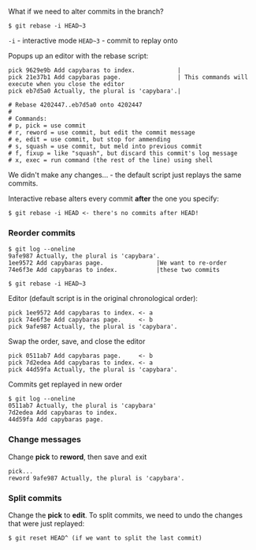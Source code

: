 What if we need to alter commits in the branch?
```
$ git rebase -i HEAD~3
```
`-i` - interactive mode
`HEAD~3` - commit to replay onto

Popups up an editor with the rebase script:
```
pick 9629e9b Add capybaras to index.            |
pick 21e37b1 Add capybaras page.                | This commands will execute when you close the editor
pick eb7d5a0 Actually, the plural is 'capybara'.|

# Rebase 4202447..eb7d5a0 onto 4202447
#
# Commands:
# p, pick = use commit
# r, reword = use commit, but edit the commit message
# e, edit = use commit, but stop for ammending
# s, squash = use commit, but meld into previous commit
# f, fixup = like "squash", but discard this commit's log message
# x, exec = run command (the rest of the line) using shell

```
We didn't make any changes... - the default script just replays the same commits.

Interactive rebase alters every commit **after** the one you specify:
```
$ git rebase -i HEAD <- there's no commits after HEAD!
```
### Reorder commits
```
$ git log --oneline
9afe987 Actually, the plural is 'capybara'.
1ee9572 Add capybaras page.               |We want to re-order 
74e6f3e Add capybaras to index.           |these two commits
```
```
$ git rebase -i HEAD~3
```
Editor (default script is in the original chronological order):
```
pick 1ee9572 Add capybaras to index. <- a
pick 74e6f3e Add capybaras page.     <- b             
pick 9afe987 Actually, the plural is 'capybara'.          
```
Swap the order, save, and close the editor 
```
pick 0511ab7 Add capybaras page.     <- b
pick 7d2edea Add capybaras to index. <- a           
pick 44d59fa Actually, the plural is 'capybara'.          
```
Commits get replayed in new order
```
$ git log --oneline
0511ab7 Actually, the plural is 'capybara'
7d2edea Add capybaras to index.
44d59fa Add capybaras page.
```
### Change messages
Change **pick** to **reword**, then save and exit
```
pick...
reword 9afe987 Actually, the plural is 'capybara'.
```
### Split commits
Change the **pick** to **edit**.
To split commits, we need to undo the changes that were just replayed:
```
$ git reset HEAD^ (if we want to split the last commit)
```